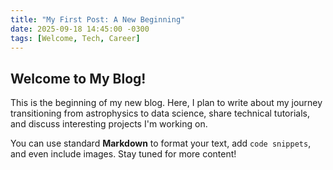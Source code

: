 ```yaml
---
title: "My First Post: A New Beginning"
date: 2025-09-18 14:45:00 -0300
tags: [Welcome, Tech, Career]
---
```


## Welcome to My Blog!

This is the beginning of my new blog. Here, I plan to write about my journey transitioning from astrophysics to data science, share technical tutorials, and discuss interesting projects I'm working on.

You can use standard **Markdown** to format your text, add `code snippets`, and even include images. Stay tuned for more content!